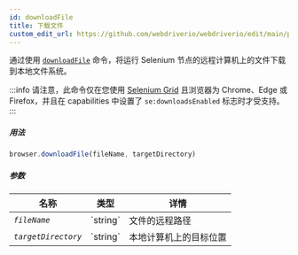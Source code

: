 ```yaml
---
id: downloadFile
title: 下载文件
custom_edit_url: https://github.com/webdriverio/webdriverio/edit/main/packages/webdriverio/src/commands/browser/downloadFile.ts
---
```


通过使用 [`downloadFile`](https://webdriver.io/docs/api/selenium#downloadFile) 命令，将运行 Selenium 节点的远程计算机上的文件下载到本地文件系统。

:::info
请注意，此命令仅在您使用 [Selenium Grid](https://www.selenium.dev/documentation/en/grid/) 且浏览器为 Chrome、Edge 或 Firefox，并且在 capabilities 中设置了 `se:downloadsEnabled` 标志时才受支持。
:::

##### 用法

```js
browser.downloadFile(fileName, targetDirectory)
```

##### 参数

<table>
  <thead>
    <tr>
      <th>名称</th><th>类型</th><th>详情</th>
    </tr>
  </thead>
  <tbody>
    <tr>
      <td><code><var>fileName</var></code></td>
      <td>`string`</td>
      <td>文件的远程路径</td>
    </tr>
    <tr>
      <td><code><var>targetDirectory</var></code></td>
      <td>`string`</td>
      <td>本地计算机上的目标位置</td>
    </tr>
  </tbody>
</table>